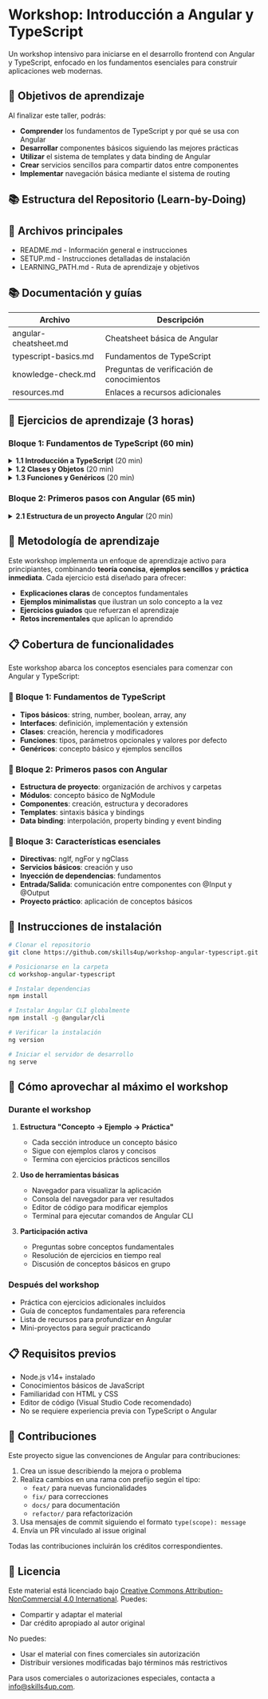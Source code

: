 
# Workshop: Introducción a Angular y TypeScript

Un workshop intensivo para iniciarse en el desarrollo frontend con Angular y TypeScript, enfocado en los fundamentos esenciales para construir aplicaciones web modernas.

## 🎯 Objetivos de aprendizaje

Al finalizar este taller, podrás:

- **Comprender** los fundamentos de TypeScript y por qué se usa con Angular
- **Desarrollar** componentes básicos siguiendo las mejores prácticas
- **Utilizar** el sistema de templates y data binding de Angular
- **Crear** servicios sencillos para compartir datos entre componentes
- **Implementar** navegación básica mediante el sistema de routing

## 📚 Estructura del Repositorio (Learn-by-Doing)

## 📄 Archivos principales

- README.md - Información general e instrucciones
- SETUP.md - Instrucciones detalladas de instalación
- LEARNING_PATH.md - Ruta de aprendizaje y objetivos

## 📚 Documentación y guías

| Archivo               | Descripción                                |
| --------------------- | ------------------------------------------ |
| angular-cheatsheet.md | Cheatsheet básica de Angular               |
| typescript-basics.md  | Fundamentos de TypeScript                  |
| knowledge-check.md    | Preguntas de verificación de conocimientos |
| resources.md          | Enlaces a recursos adicionales             |

## 🧪 Ejercicios de aprendizaje (3 horas)

### Bloque 1: Fundamentos de TypeScript (60 min)

<details>
<summary><strong>1.1 Introducción a TypeScript</strong> (20 min)</summary>


- [README.md](exercises/1-fundamentals/1.1-introduction/README.md) - Ventajas de TypeScript sobre JavaScript
- [types.ts](exercises/1-fundamentals/1.1-introduction/types.ts) - Tipos básicos y anotaciones
- [interfaces.ts](exercises/1-fundamentals/1.1-introduction/interfaces.ts) - Interfaces y tipos personalizados
- [start.ts](exercises/1-fundamentals/1.1-introduction/start.ts) - Ejercicios para completar
- [HINTS.md](exercises/1-fundamentals/1.1-introduction/HINTS.md) - Guía estratégica de solución

</details>

<details>
<summary><strong>1.2 Clases y Objetos</strong> (20 min)</summary>

- [README.md](exercises/1-fundamentals/1.2-classes/README.md) - Programación orientada a objetos en TypeScript
- [classes.ts](exercises/1-fundamentals/1.2-classes/classes.ts) - Definición de clases y herencia
- [modifiers.ts](exercises/1-fundamentals/1.2-classes/modifiers.ts) - Modificadores de acceso
- [start.ts](exercises/1-fundamentals/1.2-classes/start.ts) - Plantillas para implementación
- [challenges.ts](exercises/1-fundamentals/1.2-classes/challenges.ts) - Retos de implementación OOP
- [HINTS.md](exercises/1-fundamentals/1.2-classes/HINTS.md) - Estrategias para modelado de clases
- [test.ts](exercises/1-fundamentals/1.2-classes/test.ts) - Tests para verificar implementaciones

</details>

<details>
<summary><strong>1.3 Funciones y Genéricos</strong> (20 min)</summary>

- [README.md](exercises/1-fundamentals/1.3-functions/README.md) - Guía de funciones en TypeScript
- [functions.ts](exercises/1-fundamentals/1.3-functions/functions.ts) - Tipos de funciones y parámetros
- [generics.ts](exercises/1-fundamentals/1.3-functions/generics.ts) - Uso básico de genéricos
- [start.ts](exercises/1-fundamentals/1.3-functions/start.ts) - Ejercicios para completar
- [challenges.ts](exercises/1-fundamentals/1.3-functions/challenges.ts) - Retos de implementación
- [HINTS.md](exercises/1-fundamentals/1.3-functions/HINTS.md) - Guía para implementación
- [test.ts](exercises/1-fundamentals/1.3-functions/test.ts) - Tests automatizados de funciones

</details>

### Bloque 2: Primeros pasos con Angular (65 min)

<details>
<summary><strong>2.1 Estructura de un proyecto Angular</strong> (20 min)</summary>

- [README.md](exercises/2-angular-basics/2.1-structure/README.md) - Anatomía de un proyecto Angular
- [project-structure.md](exercises/2-angular-basics/2.1-structure/project-structure.md) - Explicación de carpetas y archivos
- [angular.json](exercises/2-angular-basics/2.1-structure/angular.json) - Configuración básica explicada
- [start-commands.md](exercises/2-angular-basics/2.1-structure/start-commands.md) - Comandos CLI para ejecutar
- [challenges.md](exercises/2-angular-basics/2.1-structure/challenges.md) - Exploración del proyecto
- [HINTS.md](exercises/2-angular-basics/2.1-structure/HINTS.md) - Guía para navegar el proyecto

</details>

## 🔄 Metodología de aprendizaje

Este workshop implementa un enfoque de aprendizaje activo para principiantes, combinando **teoría concisa**, **ejemplos sencillos** y **práctica inmediata**. Cada ejercicio está diseñado para ofrecer:

- **Explicaciones claras** de conceptos fundamentales
- **Ejemplos minimalistas** que ilustran un solo concepto a la vez
- **Ejercicios guiados** que refuerzan el aprendizaje
- **Retos incrementales** que aplican lo aprendido

## 📋 Cobertura de funcionalidades

Este workshop abarca los conceptos esenciales para comenzar con Angular y TypeScript:

### 🧩 Bloque 1: Fundamentos de TypeScript

- **Tipos básicos**: string, number, boolean, array, any
- **Interfaces**: definición, implementación y extensión
- **Clases**: creación, herencia y modificadores
- **Funciones**: tipos, parámetros opcionales y valores por defecto
- **Genéricos**: concepto básico y ejemplos sencillos

### 🔄 Bloque 2: Primeros pasos con Angular

- **Estructura de proyecto**: organización de archivos y carpetas
- **Módulos**: concepto básico de NgModule
- **Componentes**: creación, estructura y decoradores
- **Templates**: sintaxis básica y bindings
- **Data binding**: interpolación, property binding y event binding

### 🔧 Bloque 3: Características esenciales

- **Directivas**: ngIf, ngFor y ngClass
- **Servicios básicos**: creación y uso
- **Inyección de dependencias**: fundamentos
- **Entrada/Salida**: comunicación entre componentes con @Input y @Output
- **Proyecto práctico**: aplicación de conceptos básicos

## 🚀 Instrucciones de instalación

```bash
# Clonar el repositorio
git clone https://github.com/skills4up/workshop-angular-typescript.git

# Posicionarse en la carpeta
cd workshop-angular-typescript

# Instalar dependencias
npm install

# Instalar Angular CLI globalmente
npm install -g @angular/cli

# Verificar la instalación
ng version

# Iniciar el servidor de desarrollo
ng serve
```

## 🧩 Cómo aprovechar al máximo el workshop

### Durante el workshop

1. **Estructura "Concepto → Ejemplo → Práctica"**
   - Cada sección introduce un concepto básico
   - Sigue con ejemplos claros y concisos
   - Termina con ejercicios prácticos sencillos

2. **Uso de herramientas básicas**
   - Navegador para visualizar la aplicación
   - Consola del navegador para ver resultados
   - Editor de código para modificar ejemplos
   - Terminal para ejecutar comandos de Angular CLI

3. **Participación activa**
   - Preguntas sobre conceptos fundamentales
   - Resolución de ejercicios en tiempo real
   - Discusión de conceptos básicos en grupo

### Después del workshop

- Práctica con ejercicios adicionales incluidos
- Guía de conceptos fundamentales para referencia
- Lista de recursos para profundizar en Angular
- Mini-proyectos para seguir practicando

## 📋 Requisitos previos

- Node.js v14+ instalado
- Conocimientos básicos de JavaScript
- Familiaridad con HTML y CSS
- Editor de código (Visual Studio Code recomendado)
- No se requiere experiencia previa con TypeScript o Angular

## 🤝 Contribuciones

Este proyecto sigue las convenciones de Angular para contribuciones:

1. Crea un issue describiendo la mejora o problema
2. Realiza cambios en una rama con prefijo según el tipo:
   - `feat/` para nuevas funcionalidades
   - `fix/` para correcciones
   - `docs/` para documentación
   - `refactor/` para refactorización
3. Usa mensajes de commit siguiendo el formato `type(scope): message`
4. Envía un PR vinculado al issue original

Todas las contribuciones incluirán los créditos correspondientes.

## 📜 Licencia

Este material está licenciado bajo [Creative Commons Attribution-NonCommercial 4.0 International](https://creativecommons.org/licenses/by-nc/4.0/). Puedes:

- Compartir y adaptar el material
- Dar crédito apropiado al autor original

No puedes:

- Usar el material con fines comerciales sin autorización
- Distribuir versiones modificadas bajo términos más restrictivos

Para usos comerciales o autorizaciones especiales, contacta a [info@skills4up.com](mailto:info@skills4up.com).

